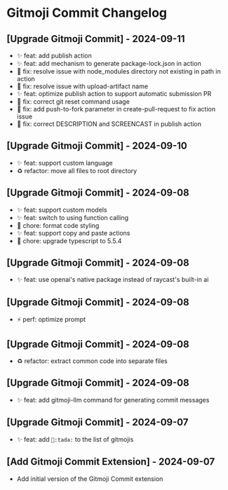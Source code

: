 # Gitmoji Commit Changelog

## [Upgrade Gitmoji Commit] - 2024-09-11

- ✨ feat: add publish action
- ✨ feat: add mechanism to generate package-lock.json in action
- 🐛 fix: resolve issue with node_modules directory not existing in path in action
- 🐛 fix: resolve issue with upload-artifact name
- ✨ feat: optimize publish action to support automatic submission PR
- 🐛 fix: correct git reset command usage
- 🐛 fix: add push-to-fork parameter in create-pull-request to fix action issue
- 🐛 fix: correct DESCRIPTION and SCREENCAST in publish action

## [Upgrade Gitmoji Commit] - 2024-09-10

- ✨ feat: support custom language
- ♻️ refactor: move all files to root directory

## [Upgrade Gitmoji Commit] - 2024-09-08

- ✨ feat: support custom models
- ✨ feat: switch to using function calling
- 🔧 chore: format code styling
- ✨ feat: support copy and paste actions
- 🔧 chore: upgrade typescript to 5.5.4

## [Upgrade Gitmoji Commit] - 2024-09-08

- ✨ feat: use openai's native package instead of raycast's built-in ai

## [Upgrade Gitmoji Commit] - 2024-09-08

- ⚡ perf: optimize prompt

## [Upgrade Gitmoji Commit] - 2024-09-08

- ♻️ refactor: extract common code into separate files

## [Upgrade Gitmoji Commit] - 2024-09-08

- ✨ feat: add gitmoji-llm command for generating commit messages

## [Upgrade Gitmoji Commit] - 2024-09-07

- ✨ feat: add `🎉:tada:` to the list of gitmojis

## [Add Gitmoji Commit Extension] - 2024-09-07

- Add initial version of the Gitmoji Commit extension
